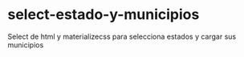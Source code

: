 # select-estado-y-municipios
Select de html y materializecss para selecciona estados y cargar sus municipios
